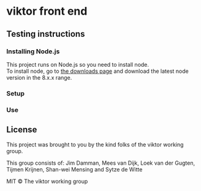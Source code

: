 # viktor front end


## Testing instructions
### Installing Node.js
This project runs on Node.js so you need to install node.  
To install node, go to [the downloads page](https://nodejs.org/en/download/) and download the latest node version in the 8.x.x range.

### Setup


### Use


## License
This project was brought to you by the kind folks of the viktor working group.

This group consists of: Jim Damman, Mees van Dijk, Loek van der Gugten, Tijmen Krijnen, Shan-wei Mensing and Sytze de Witte

MIT © The viktor working group
